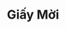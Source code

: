 ---
layout: "category-page"
title: "Giấy Mời"
description: "Tải miễn phí file đồ hoạ vector Giấy Mời png jpg pdf ai crd..."
permalink: "/category/giay-moi/"
image: "/assets/images/affiliates.jpg"
color: "#121826"
---